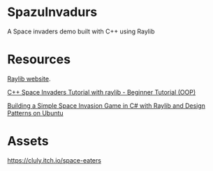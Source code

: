 # SpazuInvadurs
A Space invaders demo built with C++ using Raylib

# Resources
[Raylib website](https://www.raylib.com/).

[C++ Space Invaders Tutorial with raylib - Beginner Tutorial (OOP)](https://www.youtube.com/live/TGo3Oxdpr5o)

[Building a Simple Space Invasion Game in C# with Raylib and Design Patterns on Ubuntu](https://medium.com/unlearninglabs/building-a-simple-space-invasion-game-in-c-with-raylib-and-design-patterns-on-ubuntu-9bdde6f551e6)

# Assets
https://cluly.itch.io/space-eaters
